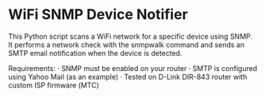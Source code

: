 # WiFi SNMP Device Notifier
This Python script scans a WiFi network for a specific device using SNMP.
It performs a network check with the snmpwalk command and sends an SMTP email notification when the device is detected.

Requirements:
 · SNMP must be enabled on your router
 · SMTP is configured using Yahoo Mail (as an example)
 · Tested on D-Link DIR-843 router with custom ISP firmware (МТС)
